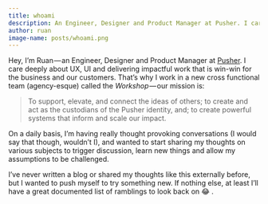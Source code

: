 ```yaml
---
title: whoami
description: An Engineer, Designer and Product Manager at Pusher. I care deeply about UX, UI and delivering impactful work that is win-win for the business and our customers.
author: ruan
image-name: posts/whoami.png
---
```


Hey, I’m Ruan — an Engineer, Designer and Product Manager at [Pusher](https://pusher.com). I care deeply about UX, UI and delivering impactful work that is win-win for the business and our customers. That’s why I work in a new cross functional team (agency-esque) called the *Workshop* — our mission is:

> To support, elevate, and connect the ideas of others; to create and act as the custodians of the Pusher identity, and; to create powerful systems that inform and scale our impact.

On a daily basis, I’m having really thought provoking conversations (I would say that though, wouldn’t I), and wanted to start sharing my thoughts on various subjects to trigger discussion, learn new things and allow my assumptions to be challenged.

I’ve never written a blog or shared my thoughts like this externally before, but I wanted to push myself to try something new. If nothing else, at least I’ll have a great documented list of ramblings to look back on 😂 .
